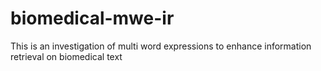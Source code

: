 # biomedical-mwe-ir
This is an investigation of multi word expressions to enhance information retrieval on biomedical text
